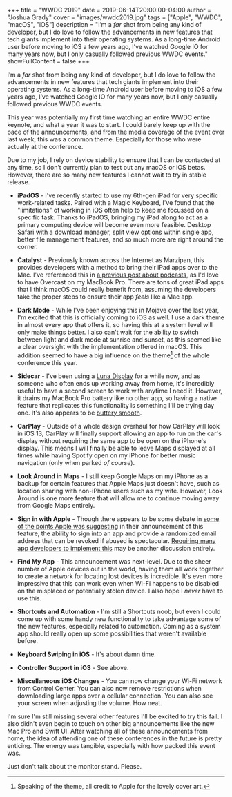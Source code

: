 +++
title = "WWDC 2019"
date = 2019-06-14T20:00:00-04:00
author = "Joshua Grady"
cover = "images/wwdc2019.jpg"
tags = ["Apple", "WWDC", "macOS", "iOS"]
description = "I’m a _far_ shot from being any kind of developer, but I do love to follow the advancements in new features that tech giants implement into their operating systems. As a long-time Android user before moving to iOS a few years ago, I’ve watched Google IO for many years now, but I only casually followed previous WWDC events."
showFullContent = false
+++

I’m a _far_ shot from being any kind of developer, but I do love to follow the advancements in new features that tech giants implement into their operating systems. As a long-time Android user before moving to iOS a few years ago, I’ve watched Google IO for many years now, but I only casually followed previous WWDC events.

This year was potentially my first time watching an entire WWDC entire keynote, and what a year it was to start. I could barely keep up with the pace of the announcements, and from the media coverage of the event over last week, this was a common theme. Especially for those who were actually at the conference.

Due to my job, I rely on device stability to ensure that I can be contacted at any time, so I don’t currently plan to test out any macOS or iOS betas. However, there are so many new features I cannot wait to try in stable release.

- **iPadOS** - I've recently started to use my 6th-gen iPad for very specific work-related tasks. Paired with a Magic Keyboard, I've found that the "limitations" of working in iOS often help to keep me focussed on a specific task. Thanks to iPadOS, bringing my iPad along to act as a primary computing device will become even more feasible. Desktop Safari with a download manager, split view options within single app, better file management features, and so much more are right around the corner.

- **Catalyst** - Previously known across the Internet as Marzipan, this provides developers with a method to bring their iPad apps over to the Mac. I've referenced this in [a previous post about podcasts](https://nograsswillgrow.com/posts/switching-to-overcast/), as I'd love to have Overcast on my MacBook Pro. There are tons of great iPad apps that I think macOS could really benefit from, assuming the developers take the proper steps to ensure their app _feels_ like a Mac app.

- **Dark Mode** - While I've been enjoying this in Mojave over the last year, I'm excited that this is officially coming to iOS as well. I use a dark theme in almost every app that offers it, so having this at a system level will only make things better. I also can't wait for the ability to switch between light and dark mode at sunrise and sunset, as this seemed like a clear oversight with the implementation offered in macOS. This addition seemed to have a big influence on the theme[^1] of the whole conference this year.

- **Sidecar** - I've been using a [Luna Display](https://lunadisplay.com) for a while now, and as someone who often ends up working away from home, it's incredibly useful to have a second screen to work with anytime I need it. However, it drains my MacBook Pro battery like no other app, so having a native feature that replicates this functionality is something I'll be trying day one. It's also appears to be [buttery smooth](https://www.youtube.com/watch?v=9y1mGJqmtNA).

- **CarPlay** - Outside of a whole design overhaul for how CarPlay will look in iOS 13, CarPlay will finally support allowing an app to run on the car's display without requiring the same app to be open on the iPhone's display. This means I will finally be able to leave Maps displayed at all times while having Spotify open on my iPhone for better music navigation (only when parked _of course_).

- **Look Around in Maps** - I still keep Google Maps on my iPhone as a backup for certain features that Apple Maps just doesn't have, such as location sharing with non-iPhone users such as my wife. However, Look Around is one more feature that will allow me to continue moving away from Google Maps entirely.

- **Sign in with Apple** - Though there appears to be some debate in [some of the points Apple was suggesting](https://www.theverge.com/2019/6/12/18662594/google-login-apple-sso-account-security-passwords-mark-risher) in their announcement of this feature, the ability to sign into an app and provide a randomized email address that can be revoked if abused is spectacular. [Requiring many app developers to implement this](https://www.macrumors.com/2019/06/03/sign-in-with-apple-required-as-sign-in-option/) may be another discussion entirely.

- **Find My App** - This announcement was next-level. Due to the sheer number of Apple devices out in the world, having them all work together to create a network for locating lost devices is incredible. It's even more impressive that this can work even when Wi-Fi happens to be disabled on the misplaced or potentially stolen device. I also hope I _never_ have to use this.

- **Shortcuts and Automation** - I'm still a Shortcuts noob, but even I could come up with some handy new functionality to take advantage some of the new features, especially related to automation. Coming as a system app should really open up some possibilities that weren't available before.

- **Keyboard Swiping in iOS** - It's about damn time.

- **Controller Support in iOS** - See above.

- **Miscellaneous iOS Changes** - You can now change your Wi-Fi network from Control Center. You can also now remove restrictions when downloading large apps over a cellular connection. You can also see your screen when adjusting the volume. How neat.

I'm sure I'm still missing several other features I'll be excited to try this fall. I also didn't even begin to touch on other big announcements like the new Mac Pro and Swift UI. After watching all of these announcements from home, the idea of attending one of these conferences in the future is pretty enticing. The energy was tangible, especially with how packed this event was.

Just don't talk about the monitor stand. Please.

[^1]: Speaking of the theme, all credit to Apple for the lovely cover art.

